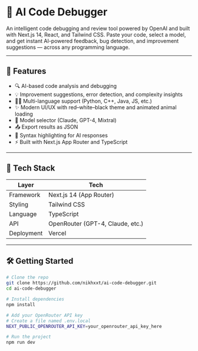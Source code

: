 # 🧠 AI Code Debugger

An intelligent code debugging and review tool powered by OpenAI and built with Next.js 14, React, and Tailwind CSS. Paste your code, select a model, and get instant AI-powered feedback, bug detection, and improvement suggestions — across any programming language.

---

## 🚀 Features

- 🔍 AI-based code analysis and debugging  
- 💡 Improvement suggestions, error detection, and complexity insights  
- 🧑‍💻 Multi-language support (Python, C++, Java, JS, etc.)  
- ✨ Modern UI/UX with red–white–black theme and animated animal loading  
- 🧵 Model selector (Claude, GPT-4, Mixtral)  
- 📤 Export results as JSON  
- 🎨 Syntax highlighting for AI responses  
- ⚡ Built with Next.js App Router and TypeScript  

---

## 🧰 Tech Stack

| Layer        | Tech                          |
|--------------|-------------------------------|
| Framework    | Next.js 14 (App Router)       |
| Styling      | Tailwind CSS                  |
| Language     | TypeScript                    |
| API          | OpenRouter (GPT-4, Claude, etc.) |
| Deployment   | Vercel                        |

---

## 🛠️ Getting Started

```bash
# Clone the repo
git clone https://github.com/nikhxxt/ai-code-debugger.git
cd ai-code-debugger

# Install dependencies
npm install

# Add your OpenRouter API key
# Create a file named .env.local
NEXT_PUBLIC_OPENROUTER_API_KEY=your_openrouter_api_key_here

# Run the project
npm run dev




